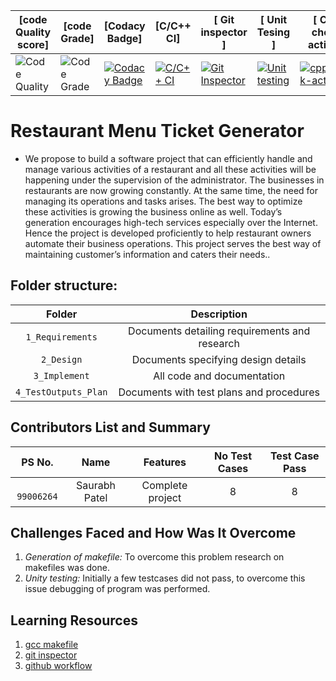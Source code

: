 

|[code Quality score]|[code Grade] | [Codacy Badge] | [C/C++ CI] | [ Git inspector ] | [ Unit Tesing ] | [ CPP check action ] |
|------|-----|------|------|----------|-------|---------|
|![Code Quality](https://www.code-inspector.com/project/27898/score/svg) | ![Code Grade](https://www.code-inspector.com/project/27898/status/svg)| [![Codacy Badge](https://app.codacy.com/project/badge/Grade/24855cab8f164952a0e0fb3f5076e760)](https://www.codacy.com/gh/saurabhpatel7/Stepin_Ticket-Reservation-System/dashboard?utm_source=github.com&amp;utm_medium=referral&amp;utm_content=saurabhpatel7/Stepin_Ticket-Reservation-System&amp;utm_campaign=Badge_Grade) | [![C/C++ CI](https://github.com/saurabhpatel7/Stepin_Ticket-Reservation-System/actions/workflows/C-build.yml/badge.svg)](https://github.com/saurabhpatel7/Stepin_Ticket-Reservation-System/actions/workflows/C-build.yml) | [![Git Inspector](https://github.com/saurabhpatel7/Stepin_Ticket-Reservation-System/actions/workflows/gitinspector.yml/badge.svg)](https://github.com/saurabhpatel7/Stepin_Ticket-Reservation-System/actions/workflows/gitinspector.yml) | [![Unit testing](https://github.com/saurabhpatel7/Stepin_Ticket-Reservation-System/actions/workflows/Unit-Test.yml/badge.svg)](https://github.com/saurabhpatel7/Stepin_Ticket-Reservation-System/actions/workflows/Unit-Test.yml) | [![cppcheck-action](https://github.com/saurabhpatel7/Stepin_Ticket-Reservation-System/actions/workflows/cppcheck.yml/badge.svg)](https://github.com/saurabhpatel7/Stepin_Ticket-Reservation-System/actions/workflows/cppcheck.yml) |



# Restaurant Menu Ticket Generator
- We propose to build a software project that can efficiently handle and manage various activities of a restaurant and all these activities will be happening under the supervision of the administrator. The businesses in restaurants are now growing constantly. At the same time, the need for managing its operations and tasks arises. The best way to optimize these activities is growing the business online as well. Today’s generation encourages high-tech services especially over the Internet. Hence the project is developed proficiently to help restaurant owners automate their business operations. This project serves the best way of maintaining customer’s information and caters their needs..

## Folder structure:

| Folder | Description |
| :---: | :---: |
| `1_Requirements` | Documents detailing requirements and research |
| `2_Design` | Documents specifying design details |
| `3_Implement` | All code and documentation |
| `4_TestOutputs_Plan` | Documents with test plans and procedures |

## Contributors List and Summary

|PS No. |  Name   |    Features    |No Test Cases|Test Case Pass|
|:---:|:---:|:---:|:---:|:---:|
|` 99006264` | Saurabh Patel  | Complete project   | 8   | 8     |


## Challenges Faced and How Was It Overcome

1. *Generation of makefile:* To overcome this problem research on makefiles was done.
2. *Unity testing:* Initially a few testcases did not pass, to overcome this issue debugging of program was performed.

## Learning Resources
1. [gcc makefile](https://www3.ntu.edu.sg/home/ehchua/programming/cpp/gcc_make.html#zz-2.1)
2. [git inspector](https://github.com/ejwa/gitinspector.git)
3. [github workflow](https://docs.github.com/en/actions/learn-github-action)
